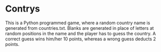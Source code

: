 # Contrys
This is a Python programmed game, where a random country name is generated from countries.txt. 
Blanks are generated in place of letters at random positions in the name and the player has to guess the country.
A correct guess wins him/her 10 points, whereas a wrong guess deducts 2 points.
